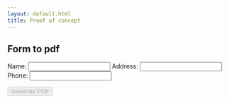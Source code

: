 ```yaml
---
layout: default.html
title: Proof of concept
---
```


## Form to pdf
<is-land on:visable>
  <form-component>
    <form>
        <label>
          Name:
          <input type="text"/>
        </label>
        <label>
          Address:
          <input type="text"/>
        </label>
        <label> 
          Phone:
          <input type="tel"/>
        </label>
      </form>
      <button type="button" disabled>Generate PDF</button>
  </form-component>
  <template data-island="replace">
    <div id="pdfapp"></div>
    <script type="module" src="{{ '/app/render.js' | hash }}"></script>
  </template>
</is-land>
